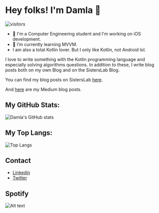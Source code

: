 # Hey folks! I'm Damla 👋

 ![visitors](https://visitor-badge.glitch.me/badge?page_id=damlacim.visitor-badge)
 
 
- 🔭 I'm a Computer Engineering student and I'm working on iOS development. 
- 🌱 I’m currently learning MVVM.
- I am also a total Kotlin lover. But I only like Kotlin, not Android lol.  

I love to write something with the Kotlin programming language and especially solving algorithms questions.
In addition to these, I write blog posts both on my own Blog and on the SistersLab Blog. 

You can find my blog posts on SistersLab [here](https://sisterslab.co/yazar/damla-cim/).

And [here](https://damlacim.medium.com) are my Medium blog posts. 

## My GitHub Stats:

![Damla's GitHub stats](https://github-readme-stats.vercel.app/api?username=damlacim&show_icons=true&theme=tokyonight)

## My Top Langs:


![Top Langs](https://github-readme-stats.vercel.app/api/top-langs/?username=damlacim&layout=compact&theme=tokyonight)




## Contact

- [Linkedin](https://www.linkedin.com/in/damla-çim-39b6a2178/)
- [Twitter](https://twitter.com/elowendark)

## Spotify

![Alt text](https://spotify-recently-played-readme.vercel.app/api?user=damlacim&count=1)





